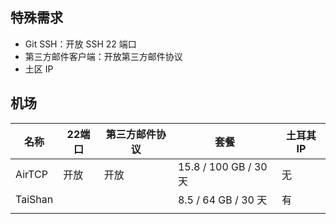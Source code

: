 ## 特殊需求

- Git SSH：开放 SSH 22 端口
- 第三方邮件客户端：开放第三方邮件协议
- 土区 IP

## 机场

| 名称    | 22端口 | 第三方邮件协议 | 套餐                  | 土耳其 IP |
| ------- | ------ | -------------- | --------------------- | --------- |
| AirTCP  | 开放   | 开放           | 15.8 / 100 GB / 30 天 | 无        |
| TaiShan |        |                | 8.5 / 64 GB / 30 天   | 有        |
|         |        |                |                       |           |

